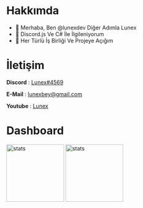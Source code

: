 # Hakkımda

- 👋 Merhaba, Ben @lunexdev Diğer Adımla Lunex
- 👀 Discord.js Ve C# İle İlgileniyorum
- 💞️ Her Türlü İş Birliği Ve Projeye Açığım

# İletişim

**Discord** : [Lunex#4569](https://discord.com/users/817381153211809802)

**E-Mail**  : lunexbey@gmail.com

**Youtube** : [Lunex](https://www.youtube.com/channel/UCCXwusTfpTLLplwziVBZBMg)

#  Dashboard

<img src="https://github-readme-stats.vercel.app/api?username=lunexdev&show_icons=true&theme=tokyonight" width="%100" height="150px" alt="stats" />
<img src="https://github-readme-stats.vercel.app/api/top-langs/?username=lunexdev&layout=compact&theme=tokyonight" width="%100" height="150px" alt="stats" />
